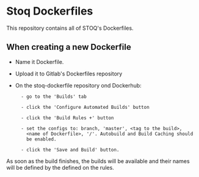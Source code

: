 # Stoq Dockerfiles

This repository contains all of STOQ's Dockerfiles. 

## When creating a new Dockerfile

- Name it Dockerfile.<descriptive tag>

- Upload it to Gitlab's Dockerfiles repository

- On the stoq-dockerfile repository ond Dockerhub:

		- go to the 'Builds' tab

		- click the 'Configure Automated Builds' button

		- click the 'Build Rules +' button

		- set the configs to: branch, 'master', <tag to the build>,
		  <name of Dockerfile>, '/'. Autobuild and Build Caching should
		  be enabled.

		- click the 'Save and Build' button.

As soon as the build finishes, the builds will be available and their names
will be defined by the <tag to the build> defined on the rules.

